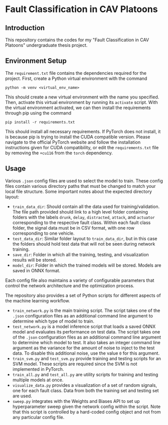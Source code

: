 # Fault Classification in CAV Platoons
## Introduction
This repository contains the codes for my "Fault Classification in CAV Platoons" undergraduate thesis project. 

## Environment Setup
The `requirement.txt` file contains the dependencies required for the project. First, create a Python virtual environment with the command 

```
python -m venv <virtual_env_name>
```

This should create a new virtual environment with the name you specified. Then, activate this virtual environment by running its `activate` script. With the virtual environment activated, we can then install the requirements through pip using the command
```
pip install -r requirements.txt
```
This should install all necessary requirements. If PyTorch does not install, it is because pip is trying to install the CUDA compatible version. Please navigate to the official PyTorch website and follow the installation instructions given for CUDA compatibility, or edit the `requirements.txt` file by removing the `+cu116` from the `torch` dependency. 

## Usage
Various `.json` config files are used to select the model to train. These config files contain various directory paths that must be changed to match your local file structure. Some important notes about the expected directory layout:
- `train_data_dir`: Should contain all the data used for training/validation. The file path provided should link to a high level folder containing folders with the labels `drunk`, `delay`, `distracted`, `attack`, and `actuator` corresponding to the respective fault class. Within each fault class folder, the signal data must be in CSV format, with one row corresponding to one vehicle. 
- `test_data_dir`: Similar folder layout to `train_data_dir`, but in this case the folders should hold test data that will not be seen during network training. 
- `save_dir`: Folder in which all the training, testing, and visualization results will be stored.
- `model_dir`: Folder in which the trained models will be stored. Models are saved in ONNX format. 

Each config file also maintains a variety of configurable parameters that control the network architecture and the optimization process. 

The repository also provides a set of Python scripts for different aspects of the machine learning workflow. 
- `train_network.py` is the main training script. The script takes one of the `.json` configuration files as an additional command line argument to determine which type of model to train. 
- `test_network.py` is a model inference script that loads a saved ONNX model and evaluates its performance on test data. The script takes one of the `.json` configuration files as an additional command line argument to determine which model to test. It also takes an integer command line argument as the variance for the amount of noise to inject to the test data. To disable this additional noise, use the value `0` for this argument.  
- `train_svm.py` and `test_svm.py` provide training and testing scripts for an SVM model. These scripts are required since the SVM is not implemented in PyTorch.
- `train_all.py` and `test_all.py` are utility scripts for training and testing multiple models at once. 
- `visualize_data.py` provides a visualization of a set of random signals, one for each fault class. Data from both the training set and testing set are used.
- `sweep.py` integrates with the Weights and Biases API to set up hyperparameter sweep given the network config within the script. Note that this script is controlled by a hard-coded config object and not from any particular config file.